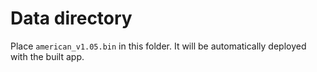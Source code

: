 # Data directory

Place `american_v1.05.bin` in this folder. It will be automatically deployed with the built app.
